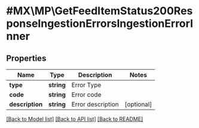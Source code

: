 # #MX\MP\GetFeedItemStatus200ResponseIngestionErrorsIngestionErrorInner

## Properties

Name | Type | Description | Notes
------------ | ------------- | ------------- | -------------
**type** | **string** | Error Type |
**code** | **string** | Error code |
**description** | **string** | Error description | [optional]


[[Back to Model list]](../) [[Back to API list]](../../Api/MX/MP) [[Back to README]](../../README.md)
